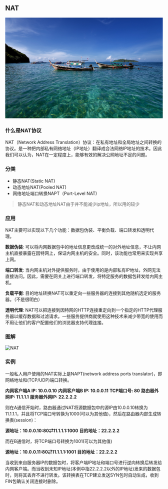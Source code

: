 ## NAT

![NAT](../assets/nat_guide.jpg)

### 什么是NAT协议

NAT（Network Address Translation）协议：在私有地址和全局地址之间转换的协议。是一种把内部私有网络地址（IP地址）翻译成合法网络IP地址的技术。因此我们可以认为，NAT在一定程度上，能够有效的解决公网地址不足的问题。

### 分类

- 静态NAT(Static NAT)
- 动态地址NAT(Pooled NAT)
- 网络地址端口转换NAPT（Port-Level NAT)
> 静态NAT和动态地址NAT由于并不能减少ip地址，所以用的较少

### 应用
NAT主要可以实现以下几个功能：数据包伪装、平衡负载、端口转发和透明代理。

**数据伪装**: 可以将内网数据包中的地址信息更改成统一的对外地址信息，不让内网主机直接暴露在因特网上，保证内网主机的安全。同时，该功能也常用来实现共享上网。

**端口转发**: 当内网主机对外提供服务时，由于使用的是内部私有IP地址，外网无法直接访问。因此，需要在网关上进行端口转发，将特定服务的数据包转发给内网主机。

**负载平衡**: 目的地址转换NAT可以重定向一些服务器的连接到其他随机选定的服务器。（不是很明白）

**透明代理**: NAT可以把连接到因特网的HTTP连接重定向到一个指定的HTTP代理服务器以缓存数据和过滤请求。一些服务提供商就使用这种技术来减少带宽的使用而不用让他们的客户配置他们的浏览器支持代理连接。

### 图解

![NAT](../assets/nat_example.jpg)

### 实例

一般私人用户使用的NAT实际上是NAPT(network address ports translator)，即网络地址和(TCP/UDP)端口转换。

**内网客户端A IP: 10.0.0.10**
**内网客户端B IP: 10.0.0.11**
**TCP端口号: 80**
**路由器外网IP: 11.1.1.1**
**服务器外网IP: 22.2.2.2**

则在A通信开始时，路由器通过NAT将源数据包中的源IP由10.0.0.10转换为11.1.1.1，并且将TCP端口号转换为1000(可以为其他值)，然后在路由器内部生成转换表(session)：

**源地址：10.0.0.10:80⇄11.1.1.1:1000**
**目的地址：22.2.2.2**

而在B通信时，将TCP端口号转换为1001(可以为其他值)

**源地址：10.0.0.11:80⇄11.1.1.1:1001**
**目的地址：22.2.2.2**

当收到来自服务器IP的数据包时，将客户端IP地址和端口号进行逆向转换后转发给内网客户端。而当收到未知IP地址(本例中指22.2.2.2以外的IP地址)发来的数据包时，则将其丢弃不进行转发。该转换表在TCP建立发送SYN包时自动生成，收到FIN包确认关闭连接时删除。